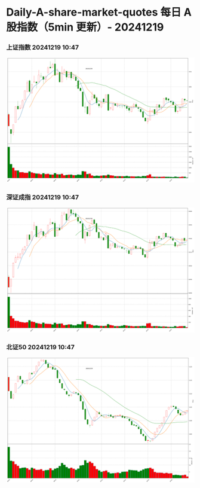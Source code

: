
# Daily-A-share-market-quotes 每日 A 股指数（5min 更新）- 20241219

### 上证指数 20241219 10:47
![](./fig/2024/12/20241219-sh000001.png)

### 深证成指 20241219 10:47
![](./fig/2024/12/20241219-sz399001.png)

### 北证50 20241219 10:47
![](./fig/2024/12/20241219-bj899050.png)
